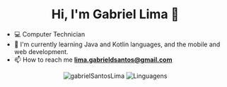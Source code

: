 <h1 align="center"> Hi, I'm Gabriel Lima 👋</h1>

- :computer: Computer Technician
- 🌱 I'm currently learning Java and Kotlin languages, and the mobile and web development. 
- 📫 How to reach me **lima.gabrieldsantos@gmail.com**
<p align="center">
<img src="https://github-readme-stats.vercel.app/api?username=gabrielSantosLima&show_icons=true&theme=dark" alt="gabrielSantosLima"/>
<img src="https://github-readme-stats.vercel.app/api/top-langs/?username=gabrielSantosLima&layout=compact&theme=dark" alt="Linguagens" />
</p>
